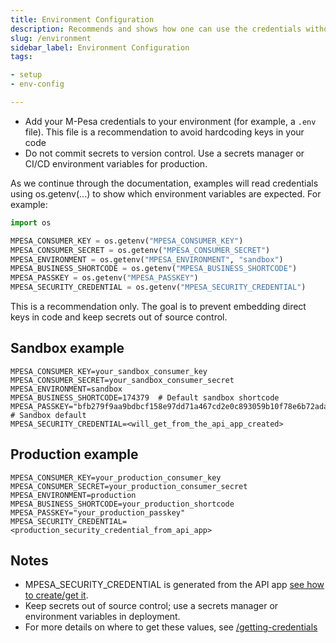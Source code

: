 ```yaml
---
title: Environment Configuration
description: Recommends and shows how one can use the credentials without hardcoding credentials in your code.
slug: /environment
sidebar_label: Environment Configuration
tags:

- setup
- env-config

---
```


- Add your M-Pesa credentials to your environment (for example, a `.env` file). This file is a recommendation to avoid hardcoding keys in your code
- Do not commit secrets to version control. Use a secrets manager or CI/CD environment variables for production.

As we continue through the documentation, examples will read credentials using os.getenv(...) to show which environment variables are expected. For example:

```python
import os

MPESA_CONSUMER_KEY = os.getenv("MPESA_CONSUMER_KEY")
MPESA_CONSUMER_SECRET = os.getenv("MPESA_CONSUMER_SECRET")
MPESA_ENVIRONMENT = os.getenv("MPESA_ENVIRONMENT", "sandbox")
MPESA_BUSINESS_SHORTCODE = os.getenv("MPESA_BUSINESS_SHORTCODE")
MPESA_PASSKEY = os.getenv("MPESA_PASSKEY")
MPESA_SECURITY_CREDENTIAL = os.getenv("MPESA_SECURITY_CREDENTIAL")
```

This is a recommendation only. The goal is to prevent embedding direct keys in code and keep secrets out of source control.

## Sandbox example

```text
MPESA_CONSUMER_KEY=your_sandbox_consumer_key
MPESA_CONSUMER_SECRET=your_sandbox_consumer_secret
MPESA_ENVIRONMENT=sandbox
MPESA_BUSINESS_SHORTCODE=174379  # Default sandbox shortcode
MPESA_PASSKEY="bfb279f9aa9bdbcf158e97dd71a467cd2e0c893059b10f78e6b72ada1ed2c91"  # Sandbox default
MPESA_SECURITY_CREDENTIAL=<will_get_from_the_api_app_created>
```

## Production example

```text
MPESA_CONSUMER_KEY=your_production_consumer_key
MPESA_CONSUMER_SECRET=your_production_consumer_secret
MPESA_ENVIRONMENT=production
MPESA_BUSINESS_SHORTCODE=your_production_shortcode
MPESA_PASSKEY="your_production_passkey"
MPESA_SECURITY_CREDENTIAL=<production_security_credential_from_api_app>
```

## Notes

- MPESA_SECURITY_CREDENTIAL is generated from the API app [see how to create/get it](/getting-credentials).
- Keep secrets out of source control; use a secrets manager or environment variables in deployment.
- For more details on where to get these values, see [/getting-credentials](/getting-credentials)

